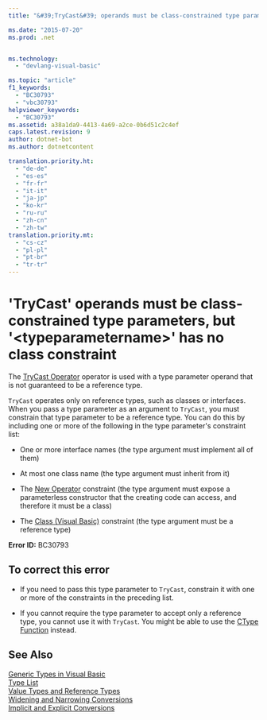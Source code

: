 ```yaml
---
title: "&#39;TryCast&#39; operands must be class-constrained type parameters, but &#39;&lt;typeparametername&gt;&#39; has no class constraint"

ms.date: "2015-07-20"
ms.prod: .net


ms.technology: 
  - "devlang-visual-basic"

ms.topic: "article"
f1_keywords: 
  - "BC30793"
  - "vbc30793"
helpviewer_keywords: 
  - "BC30793"
ms.assetid: a38a1da9-4413-4a69-a2ce-0b6d51c2c4ef
caps.latest.revision: 9
author: dotnet-bot
ms.author: dotnetcontent

translation.priority.ht: 
  - "de-de"
  - "es-es"
  - "fr-fr"
  - "it-it"
  - "ja-jp"
  - "ko-kr"
  - "ru-ru"
  - "zh-cn"
  - "zh-tw"
translation.priority.mt: 
  - "cs-cz"
  - "pl-pl"
  - "pt-br"
  - "tr-tr"
---
```

# &#39;TryCast&#39; operands must be class-constrained type parameters, but &#39;&lt;typeparametername&gt;&#39; has no class constraint
The [TryCast Operator](../../visual-basic/language-reference/operators/trycast-operator.md) operator is used with a type parameter operand that is not guaranteed to be a reference type.  
  
 `TryCast` operates only on reference types, such as classes or interfaces. When you pass a type parameter as an argument to `TryCast`, you must constrain that type parameter to be a reference type. You can do this by including one or more of the following in the type parameter's constraint list:  
  
-   One or more interface names (the type argument must implement all of them)  
  
-   At most one class name (the type argument must inherit from it)  
  
-   The [New Operator](../../visual-basic/language-reference/operators/new-operator.md) constraint (the type argument must expose a parameterless constructor that the creating code can access, and therefore it must be a class)  
  
-   The [Class (Visual Basic)](http://msdn.microsoft.com/en-us/0777c6e6-46bc-451b-ad70-57b49d4ef4f7) constraint (the type argument must be a reference type)  
  
 **Error ID:** BC30793  
  
## To correct this error  
  
-   If you need to pass this type parameter to `TryCast`, constrain it with one or more of the constraints in the preceding list.  
  
-   If you cannot require the type parameter to accept only a reference type, you cannot use it with `TryCast`. You might be able to use the [CType Function](../../visual-basic/language-reference/functions/ctype-function.md) instead.  
  
## See Also  
 [Generic Types in Visual Basic](../../visual-basic/programming-guide/language-features/data-types/generic-types.md)   
 [Type List](../../visual-basic/language-reference/statements/type-list.md)   
 [Value Types and Reference Types](../../visual-basic/programming-guide/language-features/data-types/value-types-and-reference-types.md)   
 [Widening and Narrowing Conversions](../../visual-basic/programming-guide/language-features/data-types/widening-and-narrowing-conversions.md)   
 [Implicit and Explicit Conversions](../../visual-basic/programming-guide/language-features/data-types/implicit-and-explicit-conversions.md)
